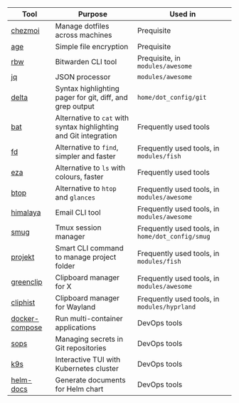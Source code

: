 | Tool                                                | Purpose                                                           | Used in                                          |
|-----------------------------------------------------|-------------------------------------------------------------------|--------------------------------------------------|
| [chezmoi](https://github.com/twpayne/chezmoi)       | Manage dotfiles across machines                                   | Prequisite                                       |
| [age](https://github.com/FiloSottile/age)           | Simple file encryption                                            | Prequisite                                       |
| [rbw](https://github.com/dynamotn/rbw)              | Bitwarden CLI tool                                                | Prequisite, in `modules/awesome`                 |
| [jq](https://github.com/stedolan/jq)                | JSON processor                                                    | `modules/awesome`                                |
| [delta](https://github.com/dandavison/delta)        | Syntax highlighting pager for git, diff, and grep output          | `home/dot_config/git`                            |
| [bat](https://github.com/sharkdp/bat)               | Alternative to `cat` with syntax highlighting and Git integration | Frequently used tools                            |
| [fd](https://github.com/sharkdp/fd)                 | Alternative to `find`, simpler and faster                         | Frequently used tools, in `modules/fish`         |
| [eza](https://github.com/eza-community/eza)         | Alternative to `ls` with colours, faster                          | Frequently used tools                            |
| [btop](https://github.com/aristocratos/btop)        | Alternative to `htop` and `glances`                               | Frequently used tools, in `modules/awesome`      |
| [himalaya](https://github.com/soywod/himalaya)      | Email CLI tool                                                    | Frequently used tools, in `modules/awesome`      |
| [smug](https://github.com/ivaaaan/smug)             | Tmux session manager                                              | Frequently used tools, in `home/dot_config/smug` |
| [projekt](https://github.com/dynamotn/projekt)      | Smart CLI command to manage project folder                        | Frequently used tools, in `modules/fish`         |
| [greenclip](https://github.com/erebe/greenclip)     | Clipboard manager for X                                           | Frequently used tools, in `modules/awesome`      |
| [cliphist](https://github.com/sentriz/cliphist)     | Clipboard manager for Wayland                                     | Frequently used tools, in `modules/hyprland`     |
| [docker-compose](https://github.com/docker/compose) | Run multi-container applications                                  | DevOps tools                                     |
| [sops](https://github.com/getsops/sops)             | Managing secrets in Git repositories                              | DevOps tools                                     |
| [k9s](https://github.com/derailed/k9s)              | Interactive TUI with Kubernetes cluster                           | DevOps tools                                     |
| [helm-docs](https://github.com/norwoodj/helm-docs)  | Generate documents for Helm chart                                 | DevOps tools                                     |
